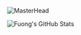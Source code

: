 ![MasterHead](https://i.pinimg.com/originals/ed/23/9d/ed239ddc0e23afd424de14db792c6bf8.gif)

![Fuong's GitHub Stats](https://github-readme-stats.vercel.app/api?username=Fuong&show_icons=true&theme=dark)

<!--
**Fuongw/Fuongw** is a ✨ _special_ ✨ repository because its `README.md` (this file) appears on your GitHub profile.

Here are some ideas to get you started:

- 🔭 I’m currently working on ...
- 🌱 I’m currently learning ...
- 👯 I’m looking to collaborate on ...
- 🤔 I’m looking for help with ...
- 💬 Ask me about ...
- 📫 How to reach me: ...
- 😄 Pronouns: ...
- ⚡ Fun fact: ...
-->
